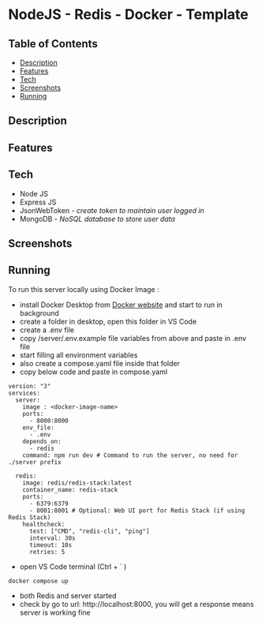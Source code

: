 # NodeJS - Redis - Docker - Template

## Table of Contents

- [Description](#description)
- [Features](#features)
- [Tech](#tech)
- [Screenshots](#screenshots)
- [Running](#running)

## Description

## Features

## Tech

<ul>
<li>Node JS</li>
<li>Express JS</li>
<li>JsonWebToken - <i>create token to maintain user logged in</i></li>
<li>MongoDB - <i>NoSQL database to store user data</i></li>
</ul>

## Screenshots

## Running

To run this server locally using Docker Image :

- install Docker Desktop from [Docker website](https://www.docker.com/products/docker-desktop) and start to run in background
- create a folder in desktop, open this folder in VS Code
- create a .env file
- copy /server/.env.example file variables from above and paste in .env file
- start filling all environment variables
- also create a compose.yaml file inside that folder
- copy below code and paste in compose.yaml

```
version: "3"
services:
  server:
    image : <docker-image-name>
    ports:
      - 8000:8000
    env_file:
      - .env
    depends_on:
      - redis
    command: npm run dev # Command to run the server, no need for ./server prefix

  redis:
    image: redis/redis-stack:latest
    container_name: redis-stack
    ports:
      - 6379:6379
      - 8001:8001 # Optional: Web UI port for Redis Stack (if using Redis Stack)
    healthcheck:
      test: ["CMD", "redis-cli", "ping"]
      interval: 30s
      timeout: 10s
      retries: 5

```

- open VS Code terminal (Ctrl + ` )

```
docker compose up
```

- both Redis and server started
- check by go to url: http://localhost:8000, you will get a response means server is working fine
